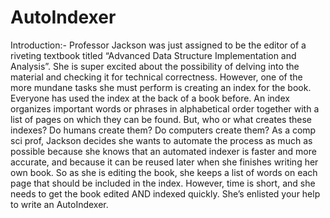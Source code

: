# AutoIndexer
Introduction:- 
      Professor Jackson was just assigned to be the editor of a riveting textbook titled “Advanced Data Structure Implementation and Analysis”. She is super excited about the possibility of delving into the material and checking it for technical correctness. However, one of the more mundane tasks she must perform is creating an index for the book.  Everyone has used the index at the back of a book before.  An index organizes important words or phrases in alphabetical order together with a list of pages on which they can be found.  But, who or what creates these indexes? Do humans create them? Do computers create them? As a comp sci prof, Jackson decides she wants to automate the process as much as possible because she knows that an automated indexer is faster and more accurate, and because it can be reused later when she finishes writing her own book.  So as she is editing the book, she keeps a list of words on each page that should be included in the index.  However, time is short, and she needs to get the book edited AND indexed quickly.  She’s enlisted your help to write an AutoIndexer. 
